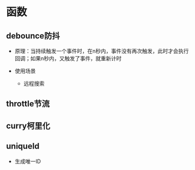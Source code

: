 # 函数

## debounce防抖

*   原理：当持续触发一个事件时，在n秒内，事件没有再次触发，此时才会执行回调；如果n秒内，又触发了事件，就重新计时

*   使用场景

    *   远程搜索

## throttle节流

## curry柯里化

## uniqueId

*   生成唯一ID
